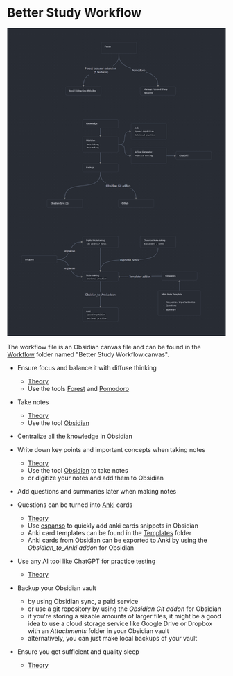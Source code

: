 # Better Study Workflow

![image](better-study-workflow.png)

The workflow file is an Obsidian canvas file and can be found in the [Workflow](Workflow/) folder named "Better Study Workflow.canvas".


- Ensure focus and balance it with diffuse thinking
    - [Theory](../Theory/thinking-modes.md)
    - Use the tools [Forest](../Tools/forest.md) and [Pomodoro](../Tools/pomodoro.md)

- Take notes
    - [Theory](../Theory/key-techniques.md)
    - Use the tool [Obsidian](../Tools/obsidian.md#note-taking)

- Centralize all the knowledge in Obsidian

- Write down key points and important concepts when taking notes
    - [Theory](../Theory/key-techniques.md)
    - Use the tool [Obsidian](../Tools/obsidian.md) to take notes
    - or digitize your notes and add them to Obsidian

- Add questions and summaries later when making notes
- Questions can be turned into [Anki](../Tools/anki.md) cards
   - [Theory](../Theory/key-techniques.md#retrieval-practice)
   - Use [espanso](../Tools/espanso.md) to quickly add anki cards snippets in Obsidian
   - Anki card templates can be found in the [Templates](../Templates) folder
   - Anki cards from Obsidian can be exported to Anki by using the *Obsidian_to_Anki addon* for Obsidian

- Use any AI tool like ChatGPT for practice testing
    - [Theory](../Theory/key-techniques.md#practice-testing)

- Backup your Obsidian vault
    - by using Obsidian sync, a paid service
    - or use a git repository by using the *Obsidian Git addon* for Obsidian
    - if you're storing a sizable amounts of larger files, it might be a good idea to use a cloud storage service like Google Drive or Dropbox with an *Attachments* folder in your Obsidian vault
    - alternatively, you can just make local backups of your vault

- Ensure you get sufficient and quality sleep
    - [Theory](../Theory/sleep.md)
